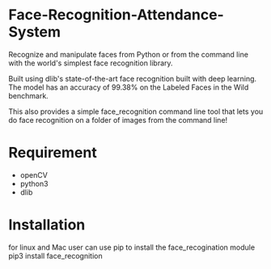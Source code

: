 # Face-Recognition-Attendance-System
Recognize and manipulate faces from Python or from the command line with the world's simplest face recognition library.

Built using dlib's state-of-the-art face recognition built with deep learning. The model has an accuracy of 99.38% on the Labeled Faces in the Wild benchmark.

This also provides a simple face_recognition command line tool that lets you do face recognition on a folder of images from the command line!

# Requirement
  - openCV
  - python3
  - dlib
  
# Installation

for linux and Mac user can use pip to install the face_recogination module 
pip3 install face_recognition
